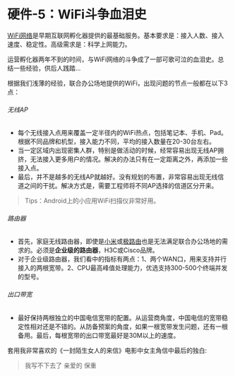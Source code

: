 # 硬件-5：WiFi斗争血泪史

[WiFi网络](http://jianshu.io/p/2d46efe3a084)是早期互联网孵化器提供的最基础服务。基本要求是：接入人数、接入速度、稳定性。高级需求是：科学上网能力。

运营孵化器两年不到的时间，与WiFi网络的斗争成了一部可歌可泣的血泪史。总结一些经验，供后人践踏...

根据我们浅薄的经验，联合办公场地提供的WiFi，出现问题的节点一般都在以下3点：

###### 无线AP
- 每个无线接入点用来覆盖一定半径内的WiFi热点，包括笔记本、手机、Pad。根据不同品牌和机型，接入能力不同，平均的接入数量在20-30台左右。
- 当一定区域内出现密集人群，特别是做活动的时候，经常容易出现无线AP拥挤，无法接入更多用户的情况。解决的办法只有在一定距离之外，再添加一些接入点。
- 最后，并不是越多的无线AP就越好。没有规划的布置，非常容易出现无线信道之间的干扰。解决方式是，需要工程师将不同AP选择的信道区分开来。

> Tips：Android上的小应用WiFi扫描仪非常好用。

###### 路由器
- 首先，家庭无线路由器，即使是[小米](http://www.mi.com/miwifi)或[极路由](http://www.hiwifi.com/)也是无法满足联合办公场地的需求的。必须是**企业级的路由器**，H3C或Cisco品牌。
- 对于企业级路由器，我们看中的指标有两点：1、两个WAN口，用来支持并行接入的两根宽带。2、CPU最高峰值处理能力，优选支持300-500个终端并发的型号。

###### 出口带宽
- 最好保持两根独立的中国电信宽带的配置。从运营商角度，中国电信的宽带稳定性相对还是不错的。从防备预案的角度，如果一根宽带发生问题，还有一根备用。最后，每根宽带的出口带宽最好是30M以上的速度。

套用我非常喜欢的《一封陌生女人的来信》电影中女主角信中最后的独白:
> 我写不下去了 亲爱的 
保重 
